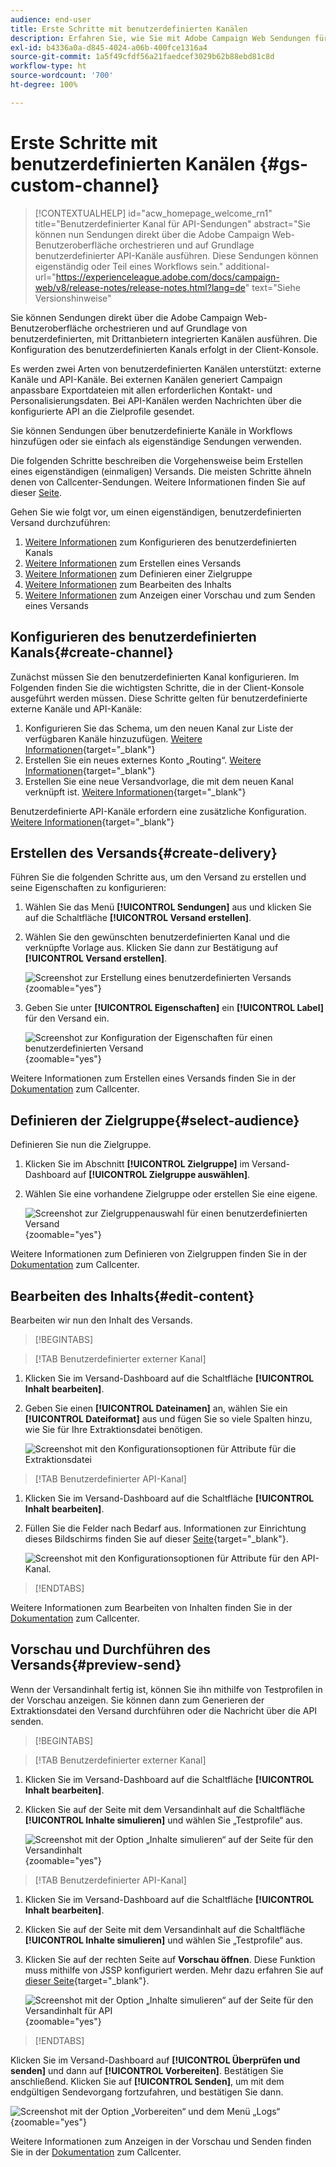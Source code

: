```yaml
---
audience: end-user
title: Erste Schritte mit benutzerdefinierten Kanälen
description: Erfahren Sie, wie Sie mit Adobe Campaign Web Sendungen für benutzerdefinierte Kanäle erstellen und durchführen
exl-id: b4336a0a-d845-4024-a06b-400fce1316a4
source-git-commit: 1a5f49cfdf56a21faedcef3029b62b88ebd81c8d
workflow-type: ht
source-wordcount: '700'
ht-degree: 100%

---
```


# Erste Schritte mit benutzerdefinierten Kanälen {#gs-custom-channel}

>[!CONTEXTUALHELP]
>id="acw_homepage_welcome_rn1"
>title="Benutzerdefinierter Kanal für API-Sendungen"
>abstract="Sie können nun Sendungen direkt über die Adobe Campaign Web-Benutzeroberfläche orchestrieren und auf Grundlage benutzerdefinierter API-Kanäle ausführen. Diese Sendungen können eigenständig oder Teil eines Workflows sein."
>additional-url="https://experienceleague.adobe.com/docs/campaign-web/v8/release-notes/release-notes.html?lang=de" text="Siehe Versionshinweise"

Sie können Sendungen direkt über die Adobe Campaign Web-Benutzeroberfläche orchestrieren und auf Grundlage von benutzerdefinierten, mit Drittanbietern integrierten Kanälen ausführen. Die Konfiguration des benutzerdefinierten Kanals erfolgt in der Client-Konsole.

Es werden zwei Arten von benutzerdefinierten Kanälen unterstützt: externe Kanäle und API-Kanäle. Bei externen Kanälen generiert Campaign anpassbare Exportdateien mit allen erforderlichen Kontakt- und Personalisierungsdaten. Bei API-Kanälen werden Nachrichten über die konfigurierte API an die Zielprofile gesendet.

Sie können Sendungen über benutzerdefinierte Kanäle in Workflows hinzufügen oder sie einfach als eigenständige Sendungen verwenden.

Die folgenden Schritte beschreiben die Vorgehensweise beim Erstellen eines eigenständigen (einmaligen) Versands. Die meisten Schritte ähneln denen von Callcenter-Sendungen. Weitere Informationen finden Sie auf dieser [Seite](../call-center/create-call-center.md).

Gehen Sie wie folgt vor, um einen eigenständigen, benutzerdefinierten Versand durchzuführen:

1. [Weitere Informationen](#create-channel) zum Konfigurieren des benutzerdefinierten Kanals
1. [Weitere Informationen](#create-delivery) zum Erstellen eines Versands
1. [Weitere Informationen](#select-audience) zum Definieren einer Zielgruppe
1. [Weitere Informationen](#edit-content) zum Bearbeiten des Inhalts
1. [Weitere Informationen](#preview-send) zum Anzeigen einer Vorschau und zum Senden eines Versands

## Konfigurieren des benutzerdefinierten Kanals{#create-channel}

Zunächst müssen Sie den benutzerdefinierten Kanal konfigurieren. Im Folgenden finden Sie die wichtigsten Schritte, die in der Client-Konsole ausgeführt werden müssen. Diese Schritte gelten für benutzerdefinierte externe Kanäle und API-Kanäle:

1. Konfigurieren Sie das Schema, um den neuen Kanal zur Liste der verfügbaren Kanäle hinzuzufügen. [Weitere Informationen](https://experienceleague.adobe.com/docs/campaign/campaign-v8/send/custom-channel.html?lang=de#configure-schema){target="_blank"}
1. Erstellen Sie ein neues externes Konto „Routing“. [Weitere Informationen](https://experienceleague.adobe.com/docs/campaign/campaign-v8/send/custom-channel.html?lang=de#reate-ext-account){target="_blank"}
1. Erstellen Sie eine neue Versandvorlage, die mit dem neuen Kanal verknüpft ist. [Weitere Informationen](https://experienceleague.adobe.com/docs/campaign/campaign-v8/send/custom-channel.html?lang=de#create-template){target="_blank"}

Benutzerdefinierte API-Kanäle erfordern eine zusätzliche Konfiguration. [Weitere Informationen](https://experienceleague.adobe.com/docs/campaign/campaign-v8/send/custom-channel.html?lang=de#api-additional){target="_blank"}

## Erstellen des Versands{#create-delivery}

Führen Sie die folgenden Schritte aus, um den Versand zu erstellen und seine Eigenschaften zu konfigurieren:

1. Wählen Sie das Menü **[!UICONTROL Sendungen]** aus und klicken Sie auf die Schaltfläche **[!UICONTROL Versand erstellen]**.

1. Wählen Sie den gewünschten benutzerdefinierten Kanal und die verknüpfte Vorlage aus. Klicken Sie dann zur Bestätigung auf **[!UICONTROL Versand erstellen]**.

   ![Screenshot zur Erstellung eines benutzerdefinierten Versands](assets/cus-create.png){zoomable="yes"}

1. Geben Sie unter **[!UICONTROL Eigenschaften]** ein **[!UICONTROL Label]** für den Versand ein. 

   ![Screenshot zur Konfiguration der Eigenschaften für einen benutzerdefinierten Versand](assets/cus-properties.png){zoomable="yes"}

Weitere Informationen zum Erstellen eines Versands finden Sie in der [Dokumentation](../call-center/create-call-center.md#create-delivery) zum Callcenter.

## Definieren der Zielgruppe{#select-audience}

Definieren Sie nun die Zielgruppe.

1. Klicken Sie im Abschnitt **[!UICONTROL Zielgruppe]** im Versand-Dashboard auf **[!UICONTROL Zielgruppe auswählen]**.

1. Wählen Sie eine vorhandene Zielgruppe oder erstellen Sie eine eigene.

   ![Screenshot zur Zielgruppenauswahl für einen benutzerdefinierten Versand](assets/cc-audience2.png){zoomable="yes"}

Weitere Informationen zum Definieren von Zielgruppen finden Sie in der [Dokumentation](../call-center/create-call-center.md#select-audience) zum Callcenter.

## Bearbeiten des Inhalts{#edit-content}

Bearbeiten wir nun den Inhalt des Versands.

>[!BEGINTABS]

>[!TAB Benutzerdefinierter externer Kanal]

1. Klicken Sie im Versand-Dashboard auf die Schaltfläche **[!UICONTROL Inhalt bearbeiten]**.

1. Geben Sie einen **[!UICONTROL Dateinamen]** an, wählen Sie ein **[!UICONTROL Dateiformat]** aus und fügen Sie so viele Spalten hinzu, wie Sie für Ihre Extraktionsdatei benötigen.

   ![Screenshot mit den Konfigurationsoptionen für Attribute für die Extraktionsdatei](assets/cc-content-attributes.png)

>[!TAB Benutzerdefinierter API-Kanal]

1. Klicken Sie im Versand-Dashboard auf die Schaltfläche **[!UICONTROL Inhalt bearbeiten]**.

1. Füllen Sie die Felder nach Bedarf aus. Informationen zur Einrichtung dieses Bildschirms finden Sie auf dieser [Seite](https://experienceleague.adobe.com/docs/campaign/campaign-v8/send/custom-channel.html?lang=de#api-additional-screen){target="_blank"}.

   ![Screenshot mit den Konfigurationsoptionen für Attribute für den API-Kanal.](assets/cc-content-attributes-api.png)

>[!ENDTABS]

Weitere Informationen zum Bearbeiten von Inhalten finden Sie in der [Dokumentation](../call-center/create-call-center.md#edit-content) zum Callcenter.

## Vorschau und Durchführen des Versands{#preview-send}

Wenn der Versandinhalt fertig ist, können Sie ihn mithilfe von Testprofilen in der Vorschau anzeigen. Sie können dann zum Generieren der Extraktionsdatei den Versand durchführen oder die Nachricht über die API senden.

>[!BEGINTABS]

>[!TAB Benutzerdefinierter externer Kanal]

1. Klicken Sie im Versand-Dashboard auf die Schaltfläche **[!UICONTROL Inhalt bearbeiten]**.

1. Klicken Sie auf der Seite mit dem Versandinhalt auf die Schaltfläche **[!UICONTROL Inhalte simulieren]** und wählen Sie „Testprofile“ aus.

   ![Screenshot mit der Option „Inhalte simulieren“ auf der Seite für den Versandinhalt](assets/cus-simulate.png){zoomable="yes"}

>[!TAB Benutzerdefinierter API-Kanal]

1. Klicken Sie im Versand-Dashboard auf die Schaltfläche **[!UICONTROL Inhalt bearbeiten]**.

1. Klicken Sie auf der Seite mit dem Versandinhalt auf die Schaltfläche **[!UICONTROL Inhalte simulieren]** und wählen Sie „Testprofile“ aus.

1. Klicken Sie auf der rechten Seite auf **Vorschau öffnen**. Diese Funktion muss mithilfe von JSSP konfiguriert werden. Mehr dazu erfahren Sie auf [dieser Seite](https://experienceleague.adobe.com/docs/campaign/campaign-v8/send/custom-channel.html?lang=de#api-additional-preview){target="_blank"}.

   ![Screenshot mit der Option „Inhalte simulieren“ auf der Seite für den Versandinhalt für API](assets/cus-simulate-api.png){zoomable="yes"}

>[!ENDTABS]

Klicken Sie im Versand-Dashboard auf **[!UICONTROL Überprüfen und senden]** und dann auf **[!UICONTROL Vorbereiten]**. Bestätigen Sie anschließend. Klicken Sie auf **[!UICONTROL Senden]**, um mit dem endgültigen Sendevorgang fortzufahren, und bestätigen Sie dann.

![Screenshot mit der Option „Vorbereiten“ und dem Menü „Logs“](assets/cus-prepare.png){zoomable="yes"}

Weitere Informationen zum Anzeigen in der Vorschau und Senden finden Sie in der [Dokumentation](../call-center/create-call-center.md#preview-send) zum Callcenter.
